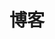 ---
title: "博客"
draft: false
# page title background image
bg_image: "images/backgrounds/page-title.jpg"
# meta description
description : "ceci est une description meta"
---